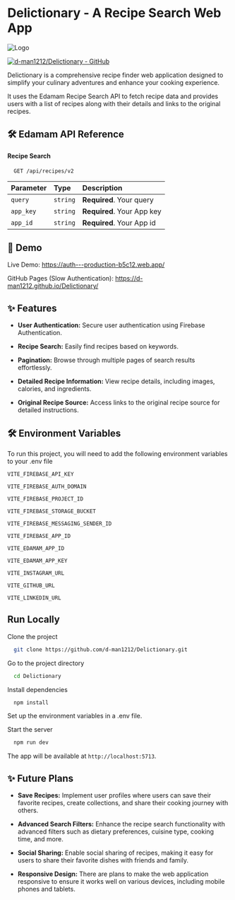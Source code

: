# Delictionary - A Recipe Search Web App

![Logo](https://lh3.googleusercontent.com/drive-viewer/AITFw-zdx-LwxRnZ93veuYdJQ_3FtzMNjCS0GmAMW2o9zzuA8HRaDQGlbmdW8TqwQRELshkvIfabbtKU0xVye73ctuSfAnG1Ag=s2560)

[![d-man1212/Delictionary - GitHub](https://gh-card.dev/repos/d-man1212/Delictionary.png?fullname=)](https://github.com/d-man1212/Delictionary)

Delictionary is a comprehensive recipe finder web application designed to simplify your culinary adventures and enhance your cooking experience.

 It uses the Edamam Recipe Search API to fetch recipe data and provides users with a list of recipes along with their details and links to the original recipes.

 
## 🛠️ Edamam API Reference

#### Recipe Search

```http
  GET /api/recipes/v2 
```

| Parameter | Type     | Description                |
| :-------- | :------- | :------------------------- |
| `query`   | `string` | **Required**. Your query   |
| `app_key` | `string` | **Required**. Your App key |
| `app_id`  | `string` | **Required**. Your App id  |



## 🚀 Demo

Live Demo: 
https://auth---production-b5c12.web.app/

GitHub Pages (Slow Authentication): 
https://d-man1212.github.io/Delictionary/



## ✨ Features

- **User Authentication:** Secure user authentication using Firebase Authentication.

- **Recipe Search:** Easily find recipes based on keywords.

- **Pagination:** Browse through multiple pages of search results effortlessly.

- **Detailed Recipe Information:** View recipe details, including images, calories, and ingredients.

- **Original Recipe Source:** Access links to the original recipe source for detailed instructions.


## 🛠️ Environment Variables

To run this project, you will need to add the following environment variables to your .env file

`VITE_FIREBASE_API_KEY`

`VITE_FIREBASE_AUTH_DOMAIN`

`VITE_FIREBASE_PROJECT_ID`

`VITE_FIREBASE_STORAGE_BUCKET`

`VITE_FIREBASE_MESSAGING_SENDER_ID`

`VITE_FIREBASE_APP_ID`

`VITE_EDAMAM_APP_ID`

`VITE_EDAMAM_APP_KEY`

`VITE_INSTAGRAM_URL`

`VITE_GITHUB_URL`

`VITE_LINKEDIN_URL`
## Run Locally

Clone the project

```bash
  git clone https://github.com/d-man1212/Delictionary.git
```

Go to the project directory

```bash
  cd Delictionary
```

Install dependencies

```bash
  npm install
```
Set up the environment variables in a .env file.

Start the server

```bash
  npm run dev
```

The app will be available at `http://localhost:5713`.


## ✨ Future Plans

- **Save Recipes:** Implement user profiles where users can save their favorite recipes, create collections, and share their cooking journey with others.

- **Advanced Search Filters:** Enhance the recipe search functionality with advanced filters such as dietary preferences, cuisine type, cooking time, and more.

- **Social Sharing:** Enable social sharing of recipes, making it easy for users to share their favorite dishes with friends and family.
  
- **Responsive Design:** There are plans to make the web application responsive to ensure it works well on various devices, including mobile phones and tablets. 
